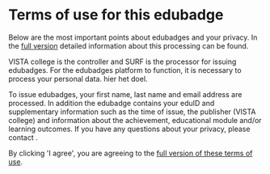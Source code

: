 # Terms of use for this edubadge

Below are the most important points about edubadges and your privacy. In the [full version](https://raw.githubusercontent.com/edubadges/privacy/master/vista-college/edubadges-nonformal-text-en.md) detailed information about this processing can be found.

VISTA college is the controller and SURF is the processor for issuing edubadges. For the edubadges platform to function, it is necessary to process your personal data. hier het doel.

To issue edubadges, your first name, last name and email address are processed. In addition the edubadge contains your eduID and supplementary information such as the time of issue, the publisher (VISTA college) and information about the achievement, educational module and/or learning outcomes. If you have any questions about your privacy, please contact [](mailto:).

By clicking 'I agree', you are agreeing to the [full version of these terms of use](https://raw.githubusercontent.com/edubadges/privacy/master/vista-college/edubadges-nonformal-text-en.md).